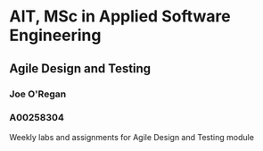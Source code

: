 # AIT, MSc in Applied Software Engineering
## Agile Design and Testing
### Joe O'Regan
### A00258304

Weekly labs and assignments for Agile Design and Testing module